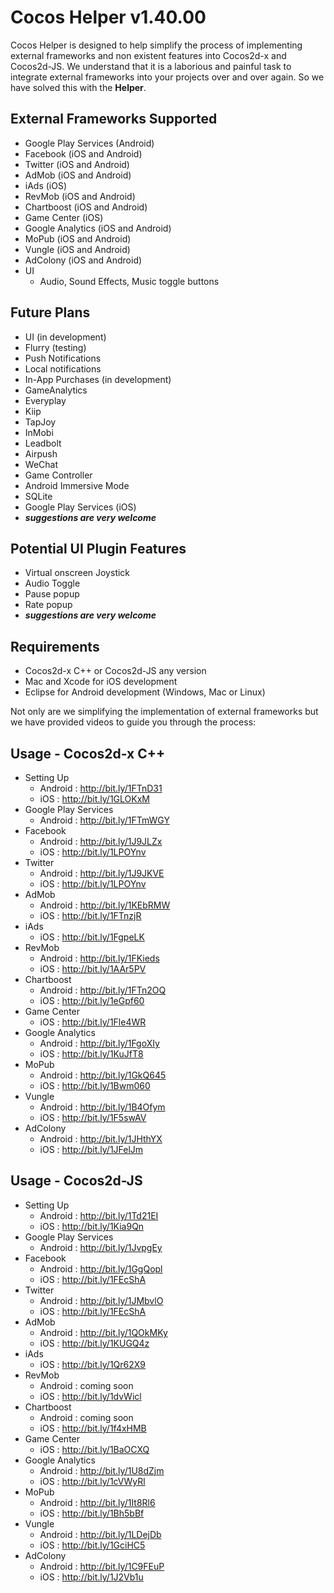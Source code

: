 # Cocos Helper v1.40.00

Cocos Helper is designed to help simplify the process of implementing external frameworks and non existent features into Cocos2d-x and Cocos2d-JS. We understand that it is a laborious and painful task to integrate external frameworks into your projects over and over again. So we have solved this with the <strong>Helper</strong>.

External Frameworks Supported
------------------------------------------
* Google Play Services (Android)<br />
* Facebook (iOS and Android)<br />
* Twitter (iOS and Android)<br />
* AdMob (iOS and Android)<br />
* iAds (iOS)<br />
* RevMob (iOS and Android)<br />
* Chartboost (iOS and Android)<br />
* Game Center (iOS)<br />
* Google Analytics (iOS and Android)<br />
* MoPub (iOS and Android)<br />
* Vungle (iOS and Android)
* AdColony (iOS and Android)
* UI
	* Audio, Sound Effects, Music toggle buttons

Future Plans
------------------------------------------
* UI (in development)
* Flurry (testing)
* Push Notifications
* Local notifications
* In-App Purchases (in development)
* GameAnalytics
* Everyplay
* Kiip
* TapJoy
* InMobi
* Leadbolt
* Airpush
* WeChat
* Game Controller
* Android Immersive Mode
* SQLite
* Google Play Services (iOS)
* <strong><i>suggestions are very welcome</i></strong>

Potential UI Plugin Features
------------------------------------------
* Virtual onscreen Joystick
* Audio Toggle
* Pause popup
* Rate popup
* <strong><i>suggestions are very welcome</i></strong>

Requirements
------------------------------------------
* Cocos2d-x C++ or Cocos2d-JS any version
* Mac and Xcode for iOS development
* Eclipse for Android development (Windows, Mac or Linux)

Not only are we simplifying the implementation of external frameworks but we have provided videos to guide you through the process:<br />

Usage - Cocos2d-x C++
------------------------------------------
* Setting Up
	- Android : http://bit.ly/1FTnD31
	- iOS : http://bit.ly/1GLOKxM
* Google Play Services
	- Android : http://bit.ly/1FTmWGY
* Facebook
	- Android : http://bit.ly/1J9JLZx
	- iOS : http://bit.ly/1LPOYnv
* Twitter
	- Android : http://bit.ly/1J9JKVE
	- iOS : http://bit.ly/1LPOYnv
* AdMob
	- Android : http://bit.ly/1KEbRMW
	- iOS : http://bit.ly/1FTnzjR
* iAds
	- iOS : http://bit.ly/1FgpeLK
* RevMob
	- Android : http://bit.ly/1FKieds
	- iOS : http://bit.ly/1AAr5PV
* Chartboost
	- Android : http://bit.ly/1FTn2OQ
	- iOS : http://bit.ly/1eGpf60
* Game Center
	- iOS : http://bit.ly/1Fle4WR
* Google Analytics
	- Android : http://bit.ly/1FgoXIy
	- iOS : http://bit.ly/1KuJfT8
* MoPub
	- Android : http://bit.ly/1GkQ645
	- iOS : http://bit.ly/1Bwm060
* Vungle
	- Android : http://bit.ly/1B4Ofym
	- iOS : http://bit.ly/1F5swAV
* AdColony
	- Android : http://bit.ly/1JHthYX
	- iOS : http://bit.ly/1JFelJm

Usage - Cocos2d-JS
------------------------------------------
* Setting Up
	- Android : http://bit.ly/1Td21EI
	- iOS : http://bit.ly/1Kia9Qn
* Google Play Services
	- Android : http://bit.ly/1JvpgEy
* Facebook
	- Android : http://bit.ly/1GgQopl
	- iOS : http://bit.ly/1FEcShA
* Twitter
	- Android : http://bit.ly/1JMbvlO
	- iOS : http://bit.ly/1FEcShA
* AdMob
	- Android : http://bit.ly/1QOkMKy
	- iOS : http://bit.ly/1KUGQ4z
* iAds
	- iOS : http://bit.ly/1Qr62X9
* RevMob
	- Android : coming soon
	- iOS : http://bit.ly/1dvWicl
* Chartboost
	- Android : coming soon
	- iOS : http://bit.ly/1f4xHMB
* Game Center
	- iOS : http://bit.ly/1BaOCXQ
* Google Analytics
	- Android : http://bit.ly/1U8dZjm
	- iOS : http://bit.ly/1cVWyRl
* MoPub
	- Android : http://bit.ly/1It8Rl6
	- iOS : http://bit.ly/1Bh5bBf
* Vungle
	- Android : http://bit.ly/1LDejDb
	- iOS : http://bit.ly/1GciHC5
* AdColony
	- Android : http://bit.ly/1C9FEuP
	- iOS : http://bit.ly/1J2Vb1u
